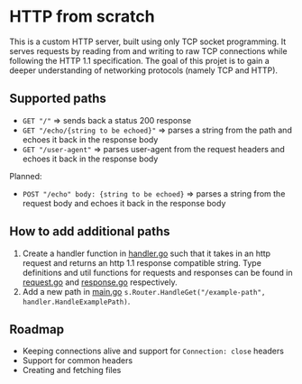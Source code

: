 # HTTP from scratch

This is a custom HTTP server, built using only TCP socket programming. It serves requests by reading from and writing to raw TCP
connections while following the HTTP 1.1 specification. The goal of this projet is to gain a deeper understanding of networking
protocols (namely TCP and HTTP).

## Supported paths

- `GET "/"` => sends back a status 200 response
- `GET "/echo/{string to be echoed}"` => parses a string from the path and echoes it back in the response body
- `GET "/user-agent"` => parses user-agent from the request headers and echoes it back in the response body

Planned:

- `POST "/echo" body: {string to be echoed}` => parses a string from the request body and echoes it back in the response body

## How to add additional paths

1. Create a handler function in [handler.go](internal/handler/handler.go) such that it takes in an http request and
   returns an http 1.1 response compatible string. Type definitions and util functions for requests and responses
   can be found in [request.go](internal/http/request.go) and [response.go](internal/http/response.go) respectively.
2. Add a new path in [main.go](cmd/main.go) `s.Router.HandleGet("/example-path", handler.HandleExamplePath)`.

## Roadmap

- Keeping connections alive and support for `Connection: close` headers
- Support for common headers
- Creating and fetching files
